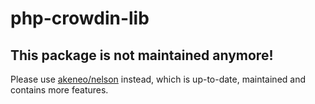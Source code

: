 php-crowdin-lib
===============

This package is not maintained anymore!
---------------------------------------

Please use [akeneo/nelson](https://github.com/akeneo/nelson) instead, which is up-to-date, maintained and contains more features.
